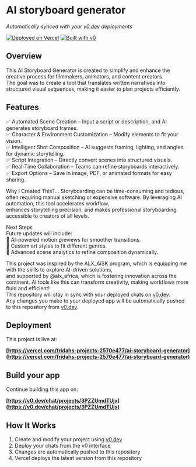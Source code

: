 # AI storyboard generator

*Automatically synced with your [v0.dev](https://v0.dev) deployments*

[![Deployed on Vercel](https://img.shields.io/badge/Deployed%20on-Vercel-black?style=for-the-badge&logo=vercel)](https://vercel.com/fridahs-projects-2570e477/ai-storyboard-generator)
[![Built with v0](https://img.shields.io/badge/Built%20with-v0.dev-black?style=for-the-badge)](https://v0.dev/chat/projects/3PZZUmdTUjx)

## Overview
This AI Storyboard Generator is created to simplify and enhance the creative process for filmmakers, animators, and content creators.  
The goal was to create a tool that translates written narratives into structured visual sequences, making it easier to plan projects efficiently.  

## Features  
✅ Automated Scene Creation – Input a script or description, and AI generates storyboard frames.  
✅ Character & Environment Customization – Modify elements to fit your vision.  
✅ Intelligent Shot Composition – AI suggests framing, lighting, and angles for dynamic storytelling.  
✅ Script Integration – Directly convert scenes into structured visuals.  
✅ Real-Time Collaboration – Teams can refine storyboards interactively.  
✅ Export Options – Save in image, PDF, or animated formats for easy sharing.  

Why I Created This?...
Storyboarding can be time-consuming and tedious, often requiring manual sketching or expensive software. By leveraging AI automation, this tool accelerates workflow,  
enhances storytelling precision, and makes professional storyboarding accessible to creators of all levels.  

Next Steps  
Future updates will include:   
🚀 AI-powered motion previews for smoother transitions.  
🚀 Custom art styles to fit different genres.  
🚀 Advanced scene analytics to refine composition dynamically.  

This project was inspired by the ALX_AiSK program, which is equipping me with the skills to explore AI-driven solutions,  
and supported by @alx_africa, which is fostering innovation across the continent. AI tools like this can transform creativity, making workflows more fluid and efficient!  
This repository will stay in sync with your deployed chats on [v0.dev](https://v0.dev).  
Any changes you make to your deployed app will be automatically pushed to this repository from [v0.dev](https://v0.dev).  

## Deployment  

This project is live at:  

**[https://vercel.com/fridahs-projects-2570e477/ai-storyboard-generator](https://vercel.com/fridahs-projects-2570e477/ai-storyboard-generator)**  

## Build your app  

Continue building this app on:  

**[https://v0.dev/chat/projects/3PZZUmdTUjx](https://v0.dev/chat/projects/3PZZUmdTUjx)**  

## How It Works  

1. Create and modify your project using [v0.dev](https://v0.dev)  
2. Deploy your chats from the v0 interface  
3. Changes are automatically pushed to this repository  
4. Vercel deploys the latest version from this repository  
